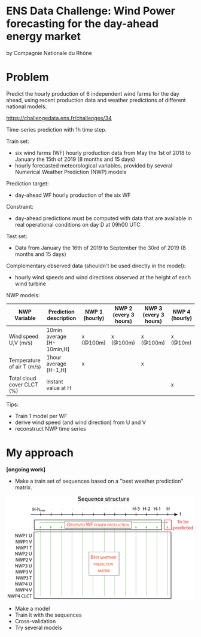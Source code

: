 # ENS Data Challenge: Wind Power forecasting for the day-ahead energy market
by Compagnie Nationale du Rhône

# Problem

Predict the hourly production of 6 independent wind farms for the day ahead, using recent production data and weather predictions of different national models.

https://challengedata.ens.fr/challenges/34

Time-series prediction with 1h time step.

Train set:
* six wind farms (WF) hourly production data from May the 1st of 2018 to January the 15th of 2019 (8 months and 15 days)
* hourly forecasted meteorological variables, provided by several Numerical Weather Prediction (NWP) models

Prediction target:
* day-ahead WF hourly production of the six WF

Constraint:
* day-ahead predictions must be computed with data that are available in real operational conditions on day D at 09h00 UTC

Test set: 
* Data from January the 16th of 2019 to September the 30rd of 2019 (8 months and 15 days)

Complementary observed data (shouldn't be used directly in the model):
* hourly wind speeds and wind directions observed at the height of each wind turbine

NWP models:    

NWP Variable | Prediction description | NWP 1 (hourly) | NWP 2 (every 3 hours) | NWP 3 (every 3 hours) | NWP 4 (hourly)
------ | ----- | ----- | ----- | ----- | -----
Wind speed U,V (m/s) | 10min average [H-10min,H] | x (@100m) | x (@100m) | x (@100m) | x (@10m)
Temperature of air T (m/s) | 1hour average [H-1,H] | x |  | x |
Total cloud cover CLCT (%) | instant value at H | | | | x

Tips: 
* Train 1 model per WF
* derive wind speed (and wind direction) from U and V
* reconstruct NWP time series

# My approach
**[ongoing work]**
* Make a train set of sequences based on a "best weather prediction" matrix.

![ ](/schemes/sequence_structure.jpg)

* Make a model
* Train it with the sequences
* Cross-validation
* Try several models

